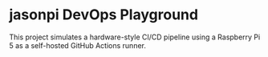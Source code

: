 # jasonpi DevOps Playground

This project simulates a hardware-style CI/CD pipeline using a Raspberry Pi 5 as a self-hosted GitHub Actions runner.